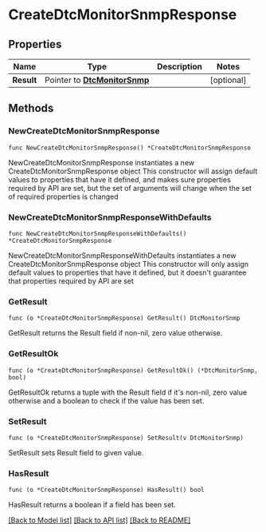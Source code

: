 # CreateDtcMonitorSnmpResponse

## Properties

Name | Type | Description | Notes
------------ | ------------- | ------------- | -------------
**Result** | Pointer to [**DtcMonitorSnmp**](DtcMonitorSnmp.md) |  | [optional] 

## Methods

### NewCreateDtcMonitorSnmpResponse

`func NewCreateDtcMonitorSnmpResponse() *CreateDtcMonitorSnmpResponse`

NewCreateDtcMonitorSnmpResponse instantiates a new CreateDtcMonitorSnmpResponse object
This constructor will assign default values to properties that have it defined,
and makes sure properties required by API are set, but the set of arguments
will change when the set of required properties is changed

### NewCreateDtcMonitorSnmpResponseWithDefaults

`func NewCreateDtcMonitorSnmpResponseWithDefaults() *CreateDtcMonitorSnmpResponse`

NewCreateDtcMonitorSnmpResponseWithDefaults instantiates a new CreateDtcMonitorSnmpResponse object
This constructor will only assign default values to properties that have it defined,
but it doesn't guarantee that properties required by API are set

### GetResult

`func (o *CreateDtcMonitorSnmpResponse) GetResult() DtcMonitorSnmp`

GetResult returns the Result field if non-nil, zero value otherwise.

### GetResultOk

`func (o *CreateDtcMonitorSnmpResponse) GetResultOk() (*DtcMonitorSnmp, bool)`

GetResultOk returns a tuple with the Result field if it's non-nil, zero value otherwise
and a boolean to check if the value has been set.

### SetResult

`func (o *CreateDtcMonitorSnmpResponse) SetResult(v DtcMonitorSnmp)`

SetResult sets Result field to given value.

### HasResult

`func (o *CreateDtcMonitorSnmpResponse) HasResult() bool`

HasResult returns a boolean if a field has been set.


[[Back to Model list]](../README.md#documentation-for-models) [[Back to API list]](../README.md#documentation-for-api-endpoints) [[Back to README]](../README.md)


